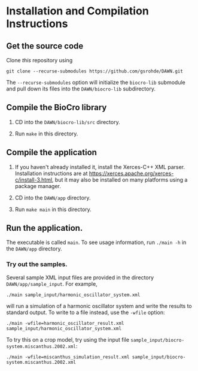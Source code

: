 # Installation and Compilation Instructions

## Get the source code

Clone _this_ repository using

    git clone --recurse-submodules https://github.com/gsrohde/DAWN.git

The `--recurse-submodules` option will initialize the `biocro-lib`
submodule and pull down its files into the `DAWN/biocro-lib`
subdirectory.

## Compile the BioCro library

1. CD into the `DAWN/biocro-lib/src` directory.

2. Run `make` in this directory.

## Compile the application

1. If you haven't already installed it, install the Xerces-C++ XML
parser.  Installation instructions are at
https://xerces.apache.org/xerces-c/install-3.html, but it may also be
installed on many platforms using a package manager.

2. CD into the `DAWN/app` directory.

3. Run `make main` in this directory.

## Run the application.

The executable is called `main`.  To see usage information, run
`./main -h` in the `DAWN/app` directory.

### Try out the samples.

Several sample XML input files are provided in the directory
`DAWN/app/sample_input`.  For example,

    ./main sample_input/harmonic_oscillator_system.xml

will run a simulation of a harmonic oscillator system and write the
results to standard output.  To write to a file instead, use the
`-wfile` option:

    ./main -wfile=harmonic_oscillator_result.xml sample_input/harmonic_oscillator_system.xml

To try this on a crop model, try using the input file `sample_input/biocro-system.miscanthus.2002.xml`:

    ./main -wfile=miscanthus_simulation_result.xml sample_input/biocro-system.miscanthus.2002.xml

